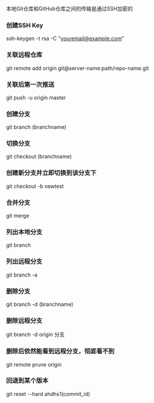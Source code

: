 本地Git仓库和GitHub仓库之间的传输是通过SSH加密的  
### 创建SSH Key
ssh-keygen -t rsa -C "youremail@example.com"  

### 关联远程仓库    
git remote add origin git@server-name:path/repo-name.git    

### 关联后第一次推送    
git push -u origin master    

### 创建分支
git branch (branchname)

### 切换分支
git checkout (branchname)

### 创建新分支并立即切换到该分支下
git checkout -b newtest

### 合并分支
git merge

### 列出本地分支
git branch

### 列出远程分支
git branch -a

### 删除分支
git branch -d (branchname)

### 删除远程分支
git branch -d origin 分支

### 删除后依然能看到远程分支，彻底看不到
git remote prune origin

###  回退到某个版本
git reset --hard ahdhs1(commit_id)